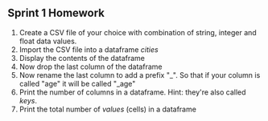 ## Sprint 1 Homework

1. Create a CSV file of your choice with combination of string, integer and float data values.
2. Import the CSV file into a dataframe _cities_
3. Display the contents of the dataframe
4. Now drop the last column of the dataframe
5. Now rename the last column to add a prefix "_".  So that if your column is called "age" it will be called "_age"
6. Print the number of columns in a dataframe. Hint: they're also called _keys_.
7. Print the total number of _values_ (cells) in a dataframe
